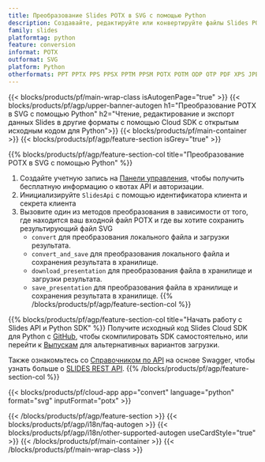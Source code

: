 ```yaml
---
title: Преобразование Slides POTX в SVG с помощью Python
description: Создавайте, редактируйте или конвертируйте файлы Slides POTX в SVG с помощью REST API и Python SDK с открытым исходным кодом
family: slides
platformtag: python
feature: conversion
informat: POTX
outformat: SVG
platform: Python
otherformats: PPT PPTX PPS PPSX PPTM PPSM POTX POTM ODP OTP PDF XPS JPEG PNG BMP TIFF HTML SWF HTML5 GIF XAML XML MD MPEG4
---
```


{{< blocks/products/pf/main-wrap-class isAutogenPage="true" >}}
{{< blocks/products/pf/agp/upper-banner-autogen h1="Преобразование POTX в SVG с помощью Python" h2="Чтение, редактирование и экспорт данных Slides в другие форматы с помощью Cloud SDK с открытым исходным кодом для Python">}}
{{< blocks/products/pf/main-container >}}
{{< blocks/products/pf/agp/feature-section isGrey="true" >}}

{{% blocks/products/pf/agp/feature-section-col title="Преобразование POTX в SVG с помощью Python" %}}
1. Создайте учетную запись на <a href="https://dashboard.aspose.cloud/">Панели управления</a>, чтобы получить бесплатную информацию о квотах API и авторизации.
1. Инициализируйте ```SlidesApi``` с помощью идентификатора клиента и секрета клиента
1. Вызовите один из методов преобразования в зависимости от того, где находится ваш входной файл POTX и где вы хотите сохранить результирующий файл SVG
    - ```convert``` для преобразования локального файла и загрузки результата.
    - ```convert_and_save``` для преобразования локального файла и сохранения результата в хранилище.
    - ```download_presentation``` для преобразования файла в хранилище и загрузки результата.
    - ```save_presentation``` для преобразования файла в хранилище и сохранения результата в хранилище.
{{% /blocks/products/pf/agp/feature-section-col %}}

{{% blocks/products/pf/agp/feature-section-col title="Начать работу с Slides API и Python SDK" %}}
Получите исходный код Slides Cloud SDK для Python с [GitHub](https://github.com/aspose-slides-cloud/aspose-slides-cloud-python), чтобы скомпилировать SDK самостоятельно, или перейти к [Выпускам](https://releases.aspose.cloud/) для альтернативных вариантов загрузки.

Также ознакомьтесь со [Справочником по API](https://apireference.aspose.cloud/slides/) на основе Swagger, чтобы узнать больше о [SLIDES REST API](https://products.aspose.cloud/slides/curl/).
{{% /blocks/products/pf/agp/feature-section-col %}}

{{< blocks/products/pf/cloud-app app="convert" language="python" format="svg" inputFormat="potx" >}}

{{< /blocks/products/pf/agp/feature-section >}}
{{< blocks/products/pf/agp/i18n/faq-autogen >}}
{{< blocks/products/pf/agp/i18n/other-supported-autogen useCardStyle="true" >}}
{{< /blocks/products/pf/main-container >}}
{{< /blocks/products/pf/main-wrap-class >}}